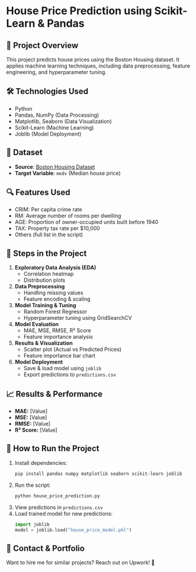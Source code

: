 # House Price Prediction using Scikit-Learn & Pandas

## 📌 Project Overview
This project predicts house prices using the Boston Housing dataset. It applies machine learning techniques, including data preprocessing, feature engineering, and hyperparameter tuning.

## 🛠 Technologies Used
- Python
- Pandas, NumPy (Data Processing)
- Matplotlib, Seaborn (Data Visualization)
- Scikit-Learn (Machine Learning)
- Joblib (Model Deployment)

## 📂 Dataset
- **Source**: [Boston Housing Dataset](https://raw.githubusercontent.com/selva86/datasets/master/BostonHousing.csv)
- **Target Variable**: `medv` (Median house price)

## 🔍 Features Used
- CRIM: Per capita crime rate
- RM: Average number of rooms per dwelling
- AGE: Proportion of owner-occupied units built before 1940
- TAX: Property tax rate per $10,000
- Others (full list in the script)

## 🚀 Steps in the Project
1. **Exploratory Data Analysis (EDA)**
   - Correlation heatmap
   - Distribution plots
2. **Data Preprocessing**
   - Handling missing values
   - Feature encoding & scaling
3. **Model Training & Tuning**
   - Random Forest Regressor
   - Hyperparameter tuning using GridSearchCV
4. **Model Evaluation**
   - MAE, MSE, RMSE, R² Score
   - Feature importance analysis
5. **Results & Visualization**
   - Scatter plot (Actual vs Predicted Prices)
   - Feature importance bar chart
6. **Model Deployment**
   - Save & load model using `joblib`
   - Export predictions to `predictions.csv`

## 📈 Results & Performance
- **MAE:** [Value]
- **MSE:** [Value]
- **RMSE:** [Value]
- **R² Score:** [Value]

## 📌 How to Run the Project
1. Install dependencies:  
   ```bash
   pip install pandas numpy matplotlib seaborn scikit-learn joblib
   ```
2. Run the script:  
   ```bash
   python house_price_prediction.py
   ```
3. View predictions in `predictions.csv`
4. Load trained model for new predictions:
   ```python
   import joblib
   model = joblib.load("house_price_model.pkl")
   ```

## 📩 Contact & Portfolio
Want to hire me for similar projects? Reach out on Upwork! 🚀

